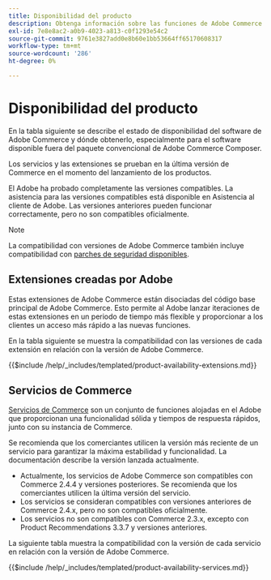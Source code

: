 ```yaml
---
title: Disponibilidad del producto
description: Obtenga información sobre las funciones de Adobe Commerce que se admiten actualmente y compruebe su compatibilidad con versiones específicas de Adobe Commerce.
exl-id: 7e8e8ac2-a0b9-4023-a813-c0f1293e54c2
source-git-commit: 9761e3827add0e8b60e1bb53664ff65170608317
workflow-type: tm+mt
source-wordcount: '286'
ht-degree: 0%

---
```


# Disponibilidad del producto

En la tabla siguiente se describe el estado de disponibilidad del software de Adobe Commerce y dónde obtenerlo, especialmente para el software disponible fuera del paquete convencional de Adobe Commerce Composer.

Los servicios y las extensiones se prueban en la última versión de Commerce en el momento del lanzamiento de los productos.

El Adobe ha probado completamente las versiones compatibles. La asistencia para las versiones compatibles está disponible en Asistencia al cliente de Adobe. Las versiones anteriores pueden funcionar correctamente, pero no son compatibles oficialmente.

>[!NOTE]
>
>La compatibilidad con versiones de Adobe Commerce también incluye compatibilidad con [parches de seguridad disponibles](versions.md).

## Extensiones creadas por Adobe

Estas extensiones de Adobe Commerce están disociadas del código base principal de Adobe Commerce. Esto permite al Adobe lanzar iteraciones de estas extensiones en un periodo de tiempo más flexible y proporcionar a los clientes un acceso más rápido a las nuevas funciones.

En la tabla siguiente se muestra la compatibilidad con las versiones de cada extensión en relación con la versión de Adobe Commerce.

{{$include /help/_includes/templated/product-availability-extensions.md}}

## Servicios de Commerce

[Servicios de Commerce](https://experienceleague.adobe.com/docs/commerce-merchant-services/user-guides/home.html) son un conjunto de funciones alojadas en el Adobe que proporcionan una funcionalidad sólida y tiempos de respuesta rápidos, junto con su instancia de Commerce.

Se recomienda que los comerciantes utilicen la versión más reciente de un servicio para garantizar la máxima estabilidad y funcionalidad. La documentación describe la versión lanzada actualmente.

* Actualmente, los servicios de Adobe Commerce son compatibles con Commerce 2.4.4 y versiones posteriores. Se recomienda que los comerciantes utilicen la última versión del servicio.
* Los servicios se consideran compatibles con versiones anteriores de Commerce 2.4.x, pero no son compatibles oficialmente.
* Los servicios no son compatibles con Commerce 2.3.x, excepto con Product Recommendations 3.3.7 y versiones anteriores.

La siguiente tabla muestra la compatibilidad con la versión de cada servicio en relación con la versión de Adobe Commerce.

{{$include /help/_includes/templated/product-availability-services.md}}
